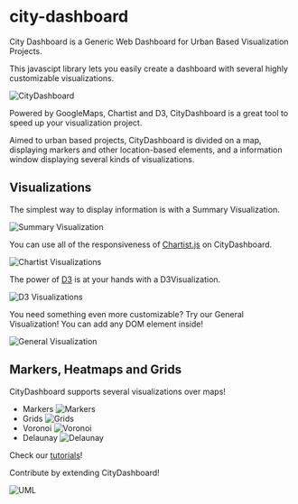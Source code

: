 city-dashboard
==============

City Dashboard is a Generic Web Dashboard for Urban Based Visualization Projects.

This javascipt library lets you easily create a dashboard with several highly customizable visualizations.

![CityDashboard](http://i.imgur.com/4Ip0FAD.png)

Powered by GoogleMaps, Chartist and D3, CityDashboard is a great tool to speed up your visualization project.

Aimed to urban based projects, CityDashboard is divided on a map, displaying markers and other location-based elements, and a information window displaying several kinds of visualizations.

## Visualizations

The simplest way to display information is with a Summary Visualization.

![Summary Visualization](http://i.imgur.com/LCIUtWh.png)

You can use all of the responsiveness of [Chartist.js](http://gionkunz.github.io/chartist-js/) on CityDashboard.

![Chartist Visualizations](http://i.imgur.com/J2rmL25.png)

The power of [D3](http://d3js.org/) is at your hands with a D3Visualization.

![D3 Visualizations](http://i.imgur.com/iPLpmBK.png)

You need something even more customizable? Try our General Visualization! You can add any DOM element inside!

![General Visualization](http://i.imgur.com/lOZU4PL.png)

## Markers, Heatmaps and Grids

CityDashboard supports several visualizations over maps!

* Markers ![Markers](http://i.imgur.com/SzurorW.png)
* Grids ![Grids](http://i.imgur.com/IzZ8d0m.png)
* Voronoi ![Voronoi](http://i.imgur.com/cdAqll4.png)
* Delaunay ![Delaunay](http://i.imgur.com/DmVCNcY.png)


Check our [tutorials](docs/docs/index.md)!

Contribute by extending CityDashboard!

![UML](http://i.imgur.com/H7QeJC4.png)
